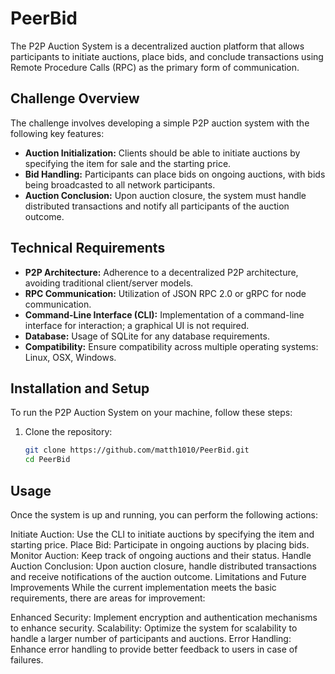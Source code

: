 # PeerBid

The P2P Auction System is a decentralized auction platform that allows participants to initiate auctions, place bids, and conclude transactions using Remote Procedure Calls (RPC) as the primary form of communication.

## Challenge Overview

The challenge involves developing a simple P2P auction system with the following key features:

- **Auction Initialization:** Clients should be able to initiate auctions by specifying the item for sale and the starting price.
- **Bid Handling:** Participants can place bids on ongoing auctions, with bids being broadcasted to all network participants.
- **Auction Conclusion:** Upon auction closure, the system must handle distributed transactions and notify all participants of the auction outcome.

## Technical Requirements

- **P2P Architecture:** Adherence to a decentralized P2P architecture, avoiding traditional client/server models.
- **RPC Communication:** Utilization of JSON RPC 2.0 or gRPC for node communication.
- **Command-Line Interface (CLI):** Implementation of a command-line interface for interaction; a graphical UI is not required.
- **Database:** Usage of SQLite for any database requirements.
- **Compatibility:** Ensure compatibility across multiple operating systems: Linux, OSX, Windows.

## Installation and Setup

To run the P2P Auction System on your machine, follow these steps:

1. Clone the repository:
   ```bash
   git clone https://github.com/matth1010/PeerBid.git
   cd PeerBid

## Usage
Once the system is up and running, you can perform the following actions:

Initiate Auction: Use the CLI to initiate auctions by specifying the item and starting price.
Place Bid: Participate in ongoing auctions by placing bids.
Monitor Auction: Keep track of ongoing auctions and their status.
Handle Auction Conclusion: Upon auction closure, handle distributed transactions and receive notifications of the auction outcome.
Limitations and Future Improvements
While the current implementation meets the basic requirements, there are areas for improvement:

Enhanced Security: Implement encryption and authentication mechanisms to enhance security.
Scalability: Optimize the system for scalability to handle a larger number of participants and auctions.
Error Handling: Enhance error handling to provide better feedback to users in case of failures.
